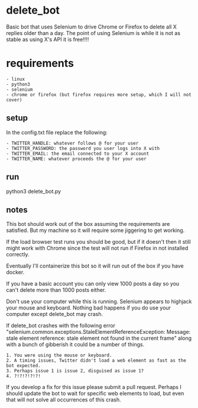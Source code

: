 # delete_bot

Basic bot that uses Selenium to drive Chrome or Firefox to delete all X replies older than a day.
The point of using Selenium is while it is not as stable as using X's API it is free!!!!

# requirements

    - linux
    - python3
    - selenium
    - chrome or firefox (but firefox requires more setup, which I will not cover)

## setup

In the config.txt file replace the following:

    - TWITTER_HANDLE: whatever follows @ for your user
    - TWITTER_PASSWORD: the password you user logs into X with
    - TWITTER_EMAIL: the email connected to your X account
    - TWITTER_NAME: whatever proceeds the @ for your user

## run

python3 delete_bot.py

## notes

This bot should work out of the box assuming the requirements are satisfied. But my machine so it will require some jiggering to get working.

If the load browser test runs you should be good, but if it doesn't then it still might work with Chrome since the test will not run if Firefox in not installed correctly.

Eventually I'll containerize this bot so it will run out of the box if you have docker.

If you have a basic account you can only view 1000 posts a day so you can't delete more than 1000 posts either.

Don't use your computer while this is running. Selenium appears to highjack your mouse and keyboard. Nothing bad happens if you do use your computer except delete_bot may crash.

If delete_bot crashes with the following error "selenium.common.exceptions.StaleElementReferenceException: Message: stale element reference: stale element not found in the current frame" along with a bunch of gibberish it could be a number of things.

    1. You were using the mouse or keyboard.
    2. A timing issues, Twitter didn't load a web element as fast as the bot expected.
    3. Perhaps issue 1 is issue 2, disguised as issue 1?
    4. ?!?!?!?!?!

If you develop a fix for this issue please submit a pull request. Perhaps I should update the bot to wait for specific web elements to load, but even that will not solve all occurrences of this crash.
